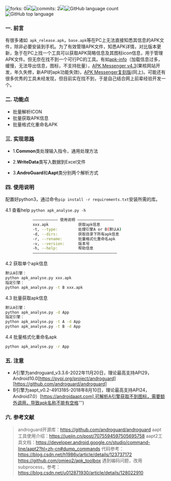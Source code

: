 ![forks: 0](https://badgen.net/github/forks/Scipline/apk_analyse?labelColor=black&color=orange)![](https://badgen.net/github/stars/Scipline/apk_analyse?labelColor=black&color=pink)![commits: 2](https://badgen.net/github/commits/Scipline/apk_analyse)![](https://badgen.net/github/release/Scipline/apk_analyse)![GitHub language count](https://img.shields.io/github/languages/count/Scipline/apk_analyse?labelColor=abcdef&style=flat&color=brightgreen)![GitHub top language](https://img.shields.io/github/languages/top/Scipline/apk_analyse?style=flat&labelColor=4a2206&color=ab2415)

### 一. 前言

有很多诸如` apk_release.apk`，`base.apk`等在PC上无法直接知悉其信息的APK文件，除非必要安装到手机。为了有效管理APK文件，知悉APK详情，对比版本更新，急于在PC上找一个工具可以获取APK简略信息及其图标icon信息，用于管理APK文件。但无奈在找不到一个可行PC的工具。有如[apk-info](https://github.com/Enyby/APK-Info)（加载信息过多，缓慢，无法导出信息，图标，不支持批量），[APK Messenger v4.3](https://www.ghxi.com/apkinfo.html)(果核网站开发，年久失修，新API的apk功能失效)，[APK Messenger复刻版](https://github.com/ghboke/APKMessenger)(同上)。可能还有很多优秀的工具未经发现，但目前实在找不到，于是自己结合网上前辈经验开发一个。

### 二. 功能点
- 批量解析ICON
- 批量获取APK信息
- 批量格式化重命名APK

### 三. 实现思路
- 1.**Common**类处理输入指令，通用处理方法

- 2.**WriteData**类写入数据到Excel文件

- 3.**AndroGuard**和**Aapt**类分别两个解析方式

### 四. 使用说明
配置好python3，通过命令`pip install -r requirements.txt`安装所需的库。

4.1 查看help
`python apk_analyse.py -h`

```bash
		    ——————————— 使用说明 ————————————————
            xxx.apk             获取apk信息
            -t, --type:         处理引擎A or B(默认A)
            -d, --dirs:         获取目录下所有apk信息
            -r, --rename:       批量格式化重命名apk
            -v, --version:      版本号
            -h, --help:         帮助信息
            —————————————————————————————————————
```

4.2 获取单个apk信息

```bash
默认A引擎：
python apk_analyse.py xxx.apk
指定引擎：
python apk_analyse.py -t B xxx.apk
```

4.3 批量获取apk信息

```bash
默认A引擎：
python apk_analyse.py -d App
指定引擎：
python apk_analyse.py -t A -d App
python apk_analyse.py -t B -d App
```

4.4 批量格式化重命名apk

```bash
python apk_analyse.py -r App
```

### 五. 注意

- A引擎为androguard_v3.3.6-2022年11月20日，理论最高支持API29，Android10.0[https://pypi.org/project/androguard][https://github.com/androguard/androguard]
- B引擎为aapt_v0.2-4913185-2018年8月10日，理论最高支持API24，Android7.0）[https://androidaapt.com],可解析A引擎获取不到图标，需要额外调用，导致apk名称不能有空格''')

### 六. 参考文献

> androguard开源库：https://github.com/androguard/androguard
> aapt工具使用介绍：https://juejin.cn/post/7075594597505695758
> aapt2工具文档：https://developer.android.google.cn/studio/command-line/aapt2?hl=zh-cn#dump_commands
> 代码参考：
> https://blog.csdn.net/h1986y/article/details/123737172 
> https://github.com/omieo2/apk_toolbox
> 遇到编码问题，改用subprocess，参考：https://blog.csdn.net/u012871930/article/details/128022910
